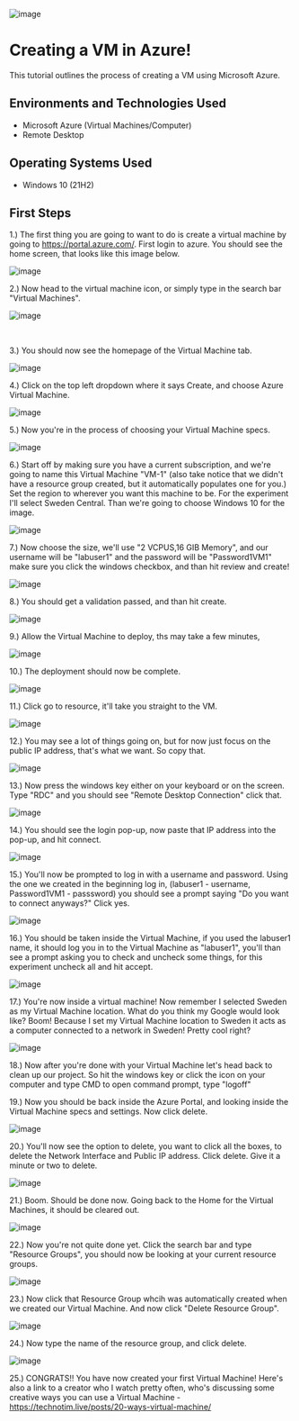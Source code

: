 ![image](![image](https://github.com/LuisTorres262/Creating-a-Virtual-Machine/assets/146790794/19ff4461-4cc7-4e4b-baaf-51bf69a13af1)
)



<h1>Creating a VM in Azure!</h1>
This tutorial outlines the process of creating a VM using Microsoft Azure.<br />



<h2>Environments and Technologies Used</h2>

- Microsoft Azure (Virtual Machines/Computer)
- Remote Desktop
<h2>Operating Systems Used </h2>

- Windows 10</b> (21H2)

<h2>First Steps</h2>


1.) The first thing you are going to want to do is create a virtual machine by going to https://portal.azure.com/. First login to azure. You should see the home screen, that looks like this image below.

![image](https://github.com/DariusJ122/creating-vm/assets/150752364/5800872a-0bf5-44df-a136-8f30fa175ddb)


2.) Now head to the virtual machine icon, or simply type in the search bar "Virtual Machines".

![image](https://github.com/DariusJ122/creating-vm/assets/150752364/9aba926a-4b3e-4ed7-b554-00a5667fe928)

</p>
<br />

3.) You should now see the homepage of the Virtual Machine tab.


![image](https://github.com/DariusJ122/creating-vm/assets/150752364/724bd162-cb12-4185-b573-35f1df069680)


4.) Click on the top left dropdown where it says Create, and choose Azure Virtual Machine.

![image](https://github.com/DariusJ122/creating-vm/assets/150752364/f44ee44e-c442-4121-b425-092189b15a01)



5.) Now you're in the process of choosing your Virtual Machine specs.

![image](https://github.com/DariusJ122/creating-vm/assets/150752364/33d99957-1902-462f-9968-13be05a61342)



6.) Start off by making sure you have a current subscription, and we're going to name this Virtual Machine "VM-1" (also take notice that we didn't have a resource group created, but it automatically populates one for you.) Set the region to wherever you want this machine to be. For the experiment I'll select Sweden Central. Than we're going to choose Windows 10 for the image.


![image](https://github.com/DariusJ122/creating-vm/assets/150752364/81a158ab-e996-408a-b098-76f61dbb337d)

  
7.) Now choose the size, we'll use "2 VCPUS,16 GIB Memory", and our username will be "labuser1" and the password will be "Password1VM1" make sure you click the windows checkbox, and than hit review and create!
  

![image](https://github.com/DariusJ122/creating-vm/assets/150752364/ac731d30-bbff-4441-8286-047c6a5ccc8f)


8.) You should get a validation passed, and than hit create.


![image](https://github.com/DariusJ122/creating-vm/assets/150752364/a170b46b-8ef9-42b1-bc35-e3de963757f3)


9.) Allow the Virtual Machine to deploy, ths may take a few minutes,
  
 
![image](https://github.com/DariusJ122/creating-vm/assets/150752364/9445276f-196e-4356-92b2-631f23deb15a)

 
10.) The deployment should now be complete.


![image](https://github.com/DariusJ122/creating-vm/assets/150752364/db14674a-db3f-48b6-a947-0448a7fadb81)


  
11.) Click go to resource, it'll take you straight to the VM.



![image](https://github.com/DariusJ122/creating-vm/assets/150752364/fcb29827-2cda-46fa-8e00-84c388d6bafb)



12.) You may see a lot of things going on, but for now just focus on the public IP address, that's what we want. So copy that.
  


![image](https://github.com/DariusJ122/creating-vm/assets/150752364/89996581-9e09-4788-8fbd-0514f6d405d5)



13.) Now press the windows key either on your keyboard or on the screen. Type "RDC" and you should see "Remote Desktop Connection" click that.



![image](https://github.com/DariusJ122/creating-vm/assets/150752364/45380f85-a41c-4cae-a036-02e888a0fb87)



14.) You should see the login pop-up, now paste that IP address into the pop-up, and hit connect.
  


![image](https://github.com/DariusJ122/creating-vm/assets/150752364/45239334-14ca-4281-8851-feb674500d12)




15.) You'll now be prompted to log in with a username and password. Using the one we created in the beginning log in, (labuser1 - username, Password1VM1 - passsword) you should see a prompt saying "Do you want to connect anyways?" Click yes.
  

![image](https://github.com/DariusJ122/creating-vm/assets/150752364/01524929-4735-459f-b73d-ce15c9448abb)




16.) You should be taken inside the Virtual Machine, if you used the labuser1 name, it should log you in to the Virtual Machine as "labuser1", you'll than see a prompt asking you to check and uncheck some things, for this experiment uncheck all and hit accept.

  

![image](https://github.com/DariusJ122/creating-vm/assets/150752364/3a42d681-fe82-4d15-b3a9-99eeba318d94)



17.) You're now inside a virtual machine! Now remember I selected Sweden as my Virtual Machine location. What do you think my Google would look like? Boom! Because I set my Virtual Machine location to Sweden it acts as a computer connected to a network in Sweden! Pretty cool right?



![image](https://github.com/DariusJ122/creating-vm/assets/150752364/03e0dbfb-4f64-4386-aa1c-7331af3037d2)




18.) Now after you're done with your Virtual Machine let's head back to clean up our project. So hit the windows key or click the icon on your computer and type CMD to open command prompt, type "logoff"



19.) Now you should be back inside the Azure Portal, and looking inside the Virtual Machine specs and settings. Now click delete.



![image](https://github.com/DariusJ122/creating-vm/assets/150752364/24d5818d-7919-4358-a61c-a366e896a3da)






20.) You'll now see the option to delete, you want to click all the boxes, to delete the Network Interface and Public IP address. Click delete. Give it a minute or two to delete.



![image](https://github.com/DariusJ122/creating-vm/assets/150752364/0a7c2e47-4f63-40c9-930d-7a1923b73cab)





21.) Boom. Should be done now. Going back to the Home for the Virtual Machines, it should be cleared out.



![image](https://github.com/DariusJ122/creating-vm/assets/150752364/5f883ad2-36b6-4515-8af6-536b057670e8)






22.) Now you're not quite done yet. Click the search bar and type "Resource Groups", you should now be looking at your current resource groups.



![image](https://github.com/DariusJ122/creating-vm/assets/150752364/a9f69598-7895-44de-ba69-76bfa7e6cbb0)




23.) Now click that Resource Group whcih was automatically created when we created our Virtual Machine. And now click "Delete Resource Group". 



![image](https://github.com/DariusJ122/creating-vm/assets/150752364/9be1c1ea-bba5-42bc-8c63-864813aac09b)




24.) Now type the name of the resource group, and click delete.


![image](https://github.com/DariusJ122/creating-vm/assets/150752364/cf42e946-243e-41dc-ab65-f4b183623390)


25.) CONGRATS!! You have now created your first Virtual Machine! Here's also a link to a creator who I watch pretty often, who's discussing some creative ways you can use a Virtual Machine - https://technotim.live/posts/20-ways-virtual-machine/
